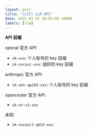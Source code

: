 ```yaml
---
layout: post
title: "(LST) LLM API"
date: 2025-03-25 10:05:04 +0800
labels: [llm]
---
```



**API 前缀**

openai 官方 API:
- `sk-xxx`: 个人账号的 key 前缀
- `sk-svcacc-xxx`: 组织的 key 前缀

anthropic 官方 API:
- `sk-ant-api03-xxx`: 个人账号的 key 前缀

openrouter 官方 API:
- `sk-or-v1-xxx`

未知:
- `sk-svcacct-qkS3-xxx`
